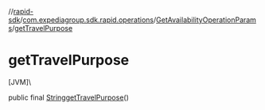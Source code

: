 //[rapid-sdk](../../../index.md)/[com.expediagroup.sdk.rapid.operations](../index.md)/[GetAvailabilityOperationParams](index.md)/[getTravelPurpose](get-travel-purpose.md)

# getTravelPurpose

[JVM]\

public final [String](https://docs.oracle.com/javase/8/docs/api/java/lang/String.html)[getTravelPurpose](get-travel-purpose.md)()
